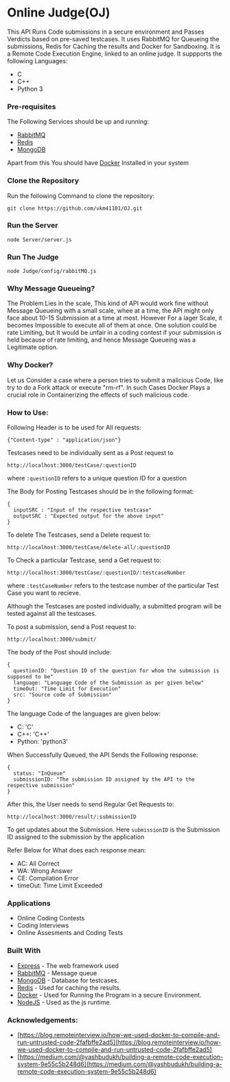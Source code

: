 # Online Judge(OJ)

This API Runs Code submissions in a secure environment and Passes Verdicts based
 on pre-saved testcases. It uses RabbitMQ for Queueing the submissions, Redis for Caching the results and Docker for Sandboxing. It is a Remote Code Execution Engine, linked to an online judge. It suppports the following Languages:

 * C
 * C++
 * Python 3

 ### Pre-requisites

 The Following Services should be up and running:
 * [RabbitMQ](https://www.rabbitmq.com/download.html)
 * [Redis](https://redis.io/download)
 * [MongoDB](https://docs.mongodb.com/manual/installation/)

 Apart from this You should have [Docker](https://docs.docker.com/engine/install/) Installed in your system

 ### Clone the Repository

 Run the following Command to clone the repository:
 ```
 git clone https://github.com/vkm41101/OJ.git
 ```

 ### Run the Server

 ```
node Server/server.js
 ```

 ### Run The Judge

 ```
node Judge/config/rabbitMQ.js
 ```

 ### Why Message Queueing?

 The Problem Lies in the scale, This kind of API would work fine without Message Queueing with a small scale, whee at a time, the API might only face about 10-15 Submission at a time at most. However For a lager Scale, it becomes Impossible to execute all of them at once. One solution could be rate Limiting, but It would be unfair in a coding contest if your submission is held because of rate limiting, and hence Message Queueing was a Legitimate option.

 ### Why Docker?

 Let us Consider a case where a person tries to submit a malicious Code, like try to do a Fork attack or execute "rm-rf". In such Cases Docker Plays a crucial role in Containerizing the effects of such malicious code.


 ### How to Use:

Following Header is to be used for All requests:
```
{"Content-type" : "application/json"}
```
Testcases need to be individually sent as a Post request to
```
http://localhost:3000/testCase/:questionID
```
where `:questionID` refers to a unique question ID for a question

The Body for Posting Testcases should be in the following format:

```
{
  inputSRC : "Input of the respective testcase"
  outputSRC : "Expected output for the above input"
}
```

To delete The Testcases, send a Delete request to:

```
http://localhost:3000/testCase/delete-all/:questionID
```

To Check a particular Testcase, send a Get request to:
```
http://localhost:3000/testCase/:questionID/:testcaseNumber
```

where `:testCaseNumber` refers to the testcase number of the particular Test Case you want to recieve.

Although the Testcases are posted individually, a submitted program will be tested against all the testcases.

To post a submission, send a Post request to:

```
http://localhost:3000/submit/
```

The body of the Post should include:

```
{
  questionID: "Question ID of the question for whom the submission is supposed to be"
  language: "Language Code of the Submission as per given below"
  timeOut: "Time Limit for Execution"
  src: "Source code of Submission"
}
```

The language Code of the languages are given below:

* C: 'C'
* C++: 'C++'
* Python: 'python3'

When Successfully Queued, the API Sends the Following response:
```
{
  status: "InQueue"
  submissionID: "The submission ID assigned by the API to the respective submission"
}
```

After this, the User needs to send Regular Get Requests to:
```
http://localhost:3000/result/:submissionID
```

To get updates about the Submission. Here `submissionID` is the Submission ID assigned to the submission by the application

Refer Below for What does each response mean:

* AC: All Correct
* WA: Wrong Answer
* CE: Compilation Error
* timeOut: Time Limit Exceeded

### Applications

* Online Coding Contests
* Coding Interviews
* Online Assesments and Coding Tests


### Built With

* [Express](https://expressjs.com/)     -  The web framework used
* [RabbitMQ](https://www.rabbitmq.com/) -  Message queue
* [MongoDB](https://www.mongodb.com/)   - Database for testcases.
* [Redis](https://redis.io/)           -  Used for caching the results.
* [Docker](https://www.docker.com/)    - Used for Running the Program in a secure Environment.
* [NodeJS](https://nodejs.org/en/)      -  Used as the js runtime.

### Acknowledgements:

* [https://blog.remoteinterview.io/how-we-used-docker-to-compile-and-run-untrusted-code-2fafbffe2ad5](https://blog.remoteinterview.io/how-we-used-docker-to-compile-and-run-untrusted-code-2fafbffe2ad5)
* [https://medium.com/@yashbudukh/building-a-remote-code-execution-system-9e55c5b248d6](https://medium.com/@yashbudukh/building-a-remote-code-execution-system-9e55c5b248d6)
